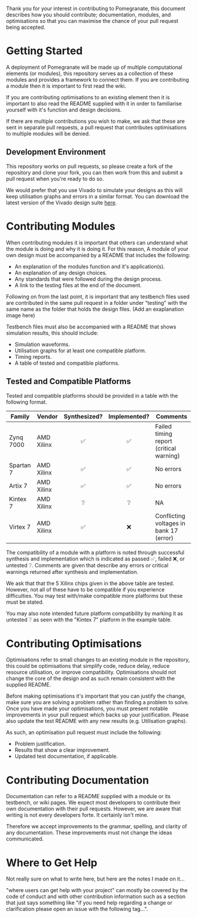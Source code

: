 Thank you for your interest in contributing to Pomegranate, this document describes how you should contribute; documentation, modules, and optimisations so that you can maximise the chance of your pull request being accepted.

# Getting Started
A deployment of Pomegranate will be made up of multiple computational elements (or modules), this repository serves as a collection of these modules and provides a framework to connect them. If you are contributing a module then it is important to first read the wiki.

If you are contributing optimisations to an existing element then it is important to also read the README supplied with it in order to familiarise yourself with it's function and design decisions.

If there are multiple contributions you wish to make, we ask that these are sent in separate pull requests, a pull request that contributes optimisations to multiple modules will be denied.

## Development Environment
This repository works on pull requests, so please create a fork of the repository and clone your fork, you can then work from this and submit a pull request when you're ready to do so.

We would prefer that you use Vivado to simulate your designs as this will keep utilisation graphs and errors in a similar format. You can download the latest version of the Vivado design suite [here](https://www.xilinx.com/products/design-tools/vivado.html).

# Contributing Modules
When contributing modules it is important that others can understand what the module is doing and why it is doing it. For this reason, A module of your own design must be accompanied by a README that includes the following:
- An explanation of the modules function and it's application(s).
- An explanation of any design choices.
- Any standards that were followed during the design process.
- A link to the testing files at the end of the document.

Following on from the last point, it is important that any testbench files used are contributed in the same pull request in a folder under "testing" with the same name as the folder that holds the design files. (Add an exaplanation image here)

Testbench files must also be accompanied with a README that shows simulation results, this should include:
- Simulation waveforms.
- Utilisation graphs for at least one compatible platform.
- Timing reports.
- A table of tested and compatible platforms.

## Tested and Compatible Platforms
Tested and compatible platforms should be provided in a table with the following format.

| Family | Vendor | Synthesized? | Implemented? | Comments |
| --- | --- | :---: | :---: | --- |
| Zynq 7000 | AMD Xilinx | :white_check_mark: | :white_check_mark: | Failed timing report (critical warning) |
| Spartan 7 | AMD Xilinx | :white_check_mark: | :white_check_mark: | No errors |
| Artix 7 | AMD Xilinx | :white_check_mark: | :white_check_mark: | No errors |
| Kintex 7 | AMD Xilinx | :grey_question: | :grey_question: | NA |
| Virtex 7 | AMD Xilinx | :white_check_mark: | :x: | Conflicting voltages in bank 17 (error) |

The compatibility of a module with a platform is noted through successful synthesis and implementation which is indicated as passed :white_check_mark:, failed :x:, or untested :grey_question:. Comments are given that describe any errors or critical warnings returned after synthesis and implementation.

We ask that that the 5 Xilinx chips given in the above table are tested. However, not all of these have to be compatible if you experience difficulties. You may test with/make compatible more platforms but these must be stated.

You may also note intended future platform compatibility by marking it as untested :grey_question: as seen with the "Kintex 7" platform in the example table.

# Contributing Optimisations
Optimisations refer to small changes to an existing module in the repository, this could be optimisations that simplify code, reduce delay, reduce resource utilisation, or improve compatibility. Optimisations should not change the core of the design and as such remain consistent with the supplied README.

Before making optimisations it's important that you can justify the change, make sure you are solving a problem rather than finding a problem to solve. Once you have made your optimisations, you must present notable improvements in your pull request which backs up your justification. Please also update the test README with any new results (e.g. Utilisation graphs).

As such, an optimisation pull request must include the following:
- Problem justification.
- Results that show a clear improvement.
- Updated test documentation, if applicable.

# Contributing Documentation
Documentation can refer to a README supplied with a module or its testbench, or wiki pages. We expect most developers to contribute their own documentation with their pull requests. However, we are aware that writing is not every developers forte. It certainly isn't mine.

Therefore we accept improvements to the grammar, spelling, and clarity of any documentation. These improvements must not change the ideas communicated.

# Where to Get Help
Not really sure on what to write here, but here are the notes I made on it...

"where users can get help with your project" can mostly be covered by the code of conduct and with other contribution information such as a section that just says something like "if you need help regarding a change or clarification please open an issue with the following tag...".